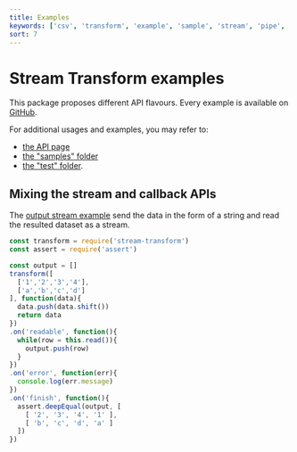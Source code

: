 ```yaml
---
title: Examples
keywords: ['csv', 'transform', 'example', 'sample', 'stream', 'pipe', 'callback', 'sync', 'async']
sort: 7
---
```


# Stream Transform examples

This package proposes different API flavours. Every example is available on [GitHub](https://github.com/adaltas/node-stream-transform/tree/master/samples).

For additional usages and examples, you may refer to:

* [the API page](/parse/api/)
* [the "samples" folder](https://github.com/adaltas/node-stream-transform/tree/master/samples)
* [the "test" folder](https://github.com/adaltas/node-stream-transform/tree/master/test).

## Mixing the stream and callback APIs

The [output stream example](https://github.com/adaltas/node-stream-transform/blob/master/samples/mixed.string_input.js) send the data in the form of a string and read the resulted dataset as a stream.

```js
const transform = require('stream-transform')
const assert = require('assert')

const output = []
transform([
  ['1','2','3','4'],
  ['a','b','c','d']
], function(data){
  data.push(data.shift())
  return data
})
.on('readable', function(){
  while(row = this.read()){
    output.push(row)
  }
})
.on('error', function(err){
  console.log(err.message)
})
.on('finish', function(){
  assert.deepEqual(output, [
    [ '2', '3', '4', '1' ],
    [ 'b', 'c', 'd', 'a' ]
  ])
})
```
